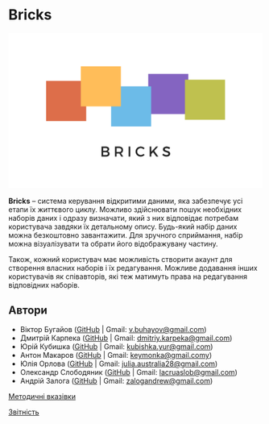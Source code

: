 # Bricks

![logo](Logo.png)

**Bricks** – система керування відкритими даними, яка забезпечує усі етапи їх життєвого циклу. Можливо здійснювати пошук необхідних наборів даних і одразу визначати, який з них відповідає потребам користувача завдяки їх детальному опису. Будь-який набір даних можна безкоштовно завантажити. Для зручного сприймання, набір можна візуалізувати та обрати його відображувану частину.

Також, кожний користувач має можливість створити акаунт для створення власних наборів і їх редагування. Можливе додавання інших користувачів як співавторів, які теж матимуть права на редагування відповідних наборів.

## Автори
  * Віктор Бугайов ([GitHub](https://github.com/mixolydian-b6) | Gmail: v.buhayov@gmail.com)
  * Дмитрій Карпека ([GitHub](https://github.com/vergilinyan) | Gmail: dmitriy.karpeka@gmail.com)
  * Юрій Кубишка ([GitHub](https://github.com/Yuras-KARAS-2019) | Gmail: kubishka.yur@gmail.com)
  * Антон Макаров ([GitHub](https://github.com/pagantin) | Gmail: keymonka@gmail.comy)
  * Юлія Орлова ([GitHub](https://github.com/Julia-Orlova) | Gmail: julia.australia28@gmail.com)
  * Олександр Слободяник ([GitHub](https://github.com/Eigas) | Gmail: lacruaslob@gmail.com)
  * Андрій Залога ([GitHub](https://github.com/fuckingsore) | Gmail: zalogandrew@gmail.com)

[Методичні вказівки](https://github.com/boldak/database_basics_template/blob/master/guidelines/guidelines.md)

[Звітність](https://docs.google.com/spreadsheets/d/1ePb9OBB7ox0E5-GAh2r6ZU3j--PpAROCUfqzA17kL20/edit?usp=sharing)
